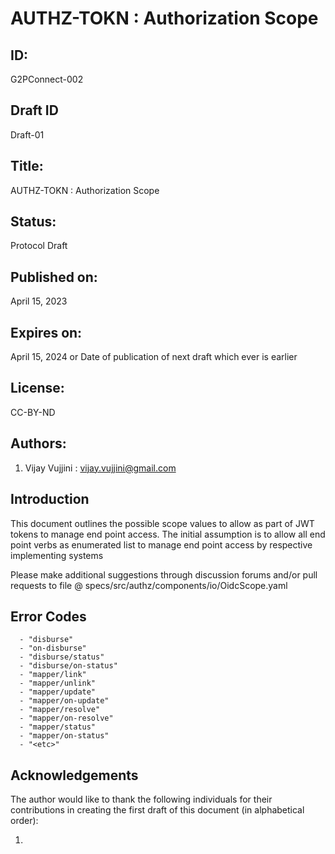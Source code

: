 # AUTHZ-TOKN : Authorization Scope 

## ID: 
G2PConnect-002

## Draft ID
Draft-01

## Title:
AUTHZ-TOKN : Authorization Scope 

## Status:
Protocol Draft

## Published on:
April 15, 2023

## Expires on:
April 15, 2024 or Date of publication of next draft which ever is earlier

## License:
CC-BY-ND

## Authors:
1. Vijay Vujjini : vijay.vujjini@gmail.com

## Introduction
  This document outlines the possible scope values to allow as part of JWT tokens to manage end point access. The initial assumption is to allow all end point verbs as enumerated list to manage end point access by respective implementing systems 

  Please make additional suggestions through discussion forums and/or pull requests to file @ specs/src/authz/components/io/OidcScope.yaml

  ## Error Codes
  ```
    - "disburse"
    - "on-disburse"
    - "disburse/status"
    - "disburse/on-status"
    - "mapper/link"
    - "mapper/unlink"
    - "mapper/update"
    - "mapper/on-update"
    - "mapper/resolve"
    - "mapper/on-resolve"
    - "mapper/status"
    - "mapper/on-status"
    - "<etc>"
  ```

  ## Acknowledgements
  The author would like to thank the following individuals for their contributions in creating the first draft of this document (in alphabetical order):

1. 
